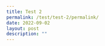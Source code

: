 ```yaml
---
title: Test 2
permalink: /test/test-2/permalink/
date: 2022-09-02
layout: post
description: ""
---
```

